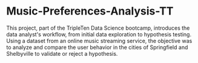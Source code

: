 # Music-Preferences-Analysis-TT
This project, part of the TripleTen Data Science bootcamp, introduces the data analyst's workflow, from initial data exploration to hypothesis testing. Using a dataset from an online music streaming service, the objective was to analyze and compare the user behavior in the cities of Springfield and Shelbyville to validate or reject a hypothesis.
